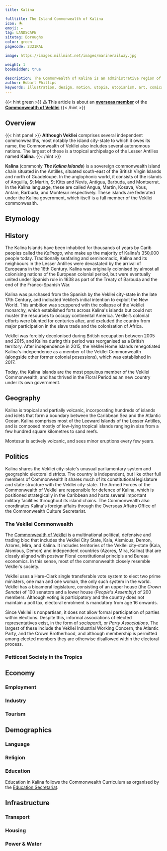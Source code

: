 ```yaml
---
title: Kalina

fulltitle: The Island Commonwealth of Kalina
icon: 🏝
emoji: ←
tag: LANDSCAPE
sitetag: Boroughs
color: green
pagecode: 2321KAL

image: https://images.millmint.net/images/marinerailway.jpg

weight: 1
bookHidden: true

description: The Commonwealth of Kalina is an administrative region of the Commonwealth of Vekllei, a utopian country created by Hobart Phillips.
author: Hobart Phillips
keywords: illustration, design, motion, utopia, utopianism, art, comics, comic, hobart, phillips, vekllei, millmint
---
```

{{< hint green >}}
߷ This article is about an [**overseas member**](/utopia/vekllei/#administrative-divisions) of the [**Commonwealth of Vekllei**](/utopia/vekllei)
{{< /hint >}}

## Overview

{{< hint panel >}}
**Although Vekllei** comprises several independent commonwealths, most notably the island city-state to which it owes its name, the Commonwealth of Vekllei also includes several autonomous nations. The largest of these is a tropical archipelago of the Lesser Antilles named **Kalina**.
{{< /hint >}}

**Kalina** (commonly ***The Kalina Islands***) is a sovereign commonwealth island chain situated in the Antilles, situated south-east of the British Virgin Islands and north of Guadeloupe. In the anglophonic world, it consists of the islands of Anguilla, St Martin, St Kitts and Nevis, Antigua, Barbuda, and Montserrat. In the Kalina language, these are called Angua, Martin, Kosava, Vous, Antam, Barbuda, and Montesur respectively. These islands are federated under the Kalina government, which itself is a full member of the Vekllei commonwealth.


## Etymology

## History

The Kalina Islands have been inhabited for thousands of years by Carib peoples called the *Kalinago*, who make up the majority of Kalina's 350,000 people today. Traditionally seafaring and seminomadic, Kalina and its neighbours in the Lesser Antilles were devastated by the arrival of Europeans in the 16th Century. Kalina was originally colonised by almost all colonising nations of the European colonial period, but were eventually united under Spanish rule in 1638 as part of the Treaty of Barbuda and the end of the Franco-Spanish War.

Kalina was purchased from the Spanish by the Vekllei city-state in the late 17th Century, and indicated Vekllei’s initial intention to exploit the New World. This ambition was scuppered with the collapse of the Vekllei monarchy, which established forts across Kalina's islands but could not muster the resources to occupy continental America. Vekllei’s colonial efforts were blunted for centuries after, and excluded the country from major participation in the slave trade and the colonisation of Africa.

Vekllei was forcibly decolonised during British occupation between 2005 and 2015, and Kalina during this period was reorganised as a British territory. After independence in 2015, the Vekllei Home Islands renegotiated Kalina's independence as a member of the Vekllei Commonwealth (alongside other former colonial posessions), which was established in 2017.

Today, the Kalina Islands are the most populous member of the Vekllei Commonwealth, and has thrived in the Floral Period as an new country under its own government. 


## Geography

Kalina is tropical and partially volcanic, incorporating hundreds of islands and islets that form a boundary between the Caribbean Sea and the Atlantic Ocean. Kalina comprises most of the Leeward Islands of the Lesser Antilles, and is composed mostly of low-lying tropical islands ranging in size from a few hundred square kilometres to sand reefs. 

Montesur is actively volcanic, and sees minor eruptions every few years.

## Politics

Kalina shares the Vekllei city-state's unusual parliamentary system and geographic electoral districts. The country is independent, but like other full members of Commonwealth it shares much of its constitutional legislature and state structure with the Vekllei city-state. The Armed Forces of the Commonwealth of Vekllei are responsible for defence of Kalina, which is positioned strategically in the Caribbean and hosts several important military facilities throughout its island chains. The Commonwealth also coordinates Kalina's foreign affairs through the Overseas Affairs Office of the Commonwealth Culture Secretariat.

### The Vekllei Commonwealth

The [Commonwealth of Vekllei](/utopia/society/government/#parliament-of-the-commonwealth) is a multinational political, defensive and trading bloc that includes the Vekllei City State, Kala, Aismious, Demon, Azores, Mira, and Kalina. It includes territories of the Vekllei city-state (Kala, Aismious, Demon) and independent countries (Azores, Mira, Kalina) that are closely aligned with postwar Floral constitutional principls and Bureau economics. In this sense, most of the commonwealth closely resemble Vekllei's society.

Vekllei uses a Hare-Clark single transferable vote system to elect two prime ministers, one man and one woman, the only such system in the world. Vekllei has a bicameral legislature, consisting of an upper house (the *Crown Senate*) of 100 senators and a lower house (*People's Assembly*) of 200 members. Although voting is participatory and the country does not maintain a poll tax, electoral enrolment is mandatory from age 16 onwards.

Since Vekllei is nonpartisan, it does not allow formal participation of parties within elections. Despite this, informal associations of elected representatives exist, in the form of *sociopartit*, or *Party Associations*. The largest of these include the Vekllei Industrial Working Concern, the Atlantic Party, and the Crown Brotherhood, and although membership is permitted among elected members they are otherwise disallowed within the electoral process.

### Petticoat Society in the Tropics

## Economy

### Employment

### Industry

### Tourism

## Demographics

### Language

### Religion

### Education

Education in Kalina follows the Commonwealth Curriculum as organised by the [Education Secretariat](/utopia/society/government/#commonwealth-education-secretariat).

## Infrastructure

### Transport

### Housing

### Power & Water
